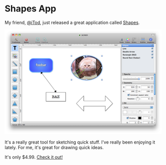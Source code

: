 # Shapes App

My friend, [@iTod](http://twitter.com/itod), just released a great application called [Shapes](http://shapesapp.com).

[![Shapes App](screen.png)](http://shapesapp.com)

It's a really great tool for sketching quick stuff. I've really been enjoying it lately. For me, it's great for drawing quick ideas.

It's only $4.99. [Check it out!](http://shapesapp.com)
